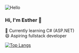 ![Hello](jujutsu-kaisen-gojo-satoru.gif)

### Hi, I'm Esther 👋

🌱 Currently learning C# (ASP.NET)<br>
😄 Aspiring fullstack developer

[![Top Langs](https://github-readme-stats.vercel.app/api/top-langs/?username=empty-codes&layout=compact)](https://github.com/anuraghazra/github-readme-stats)

<!--
**empty-codes/empty-codes** is a ✨ _special_ ✨ repository because its `README.md` (this file) appears on your GitHub profile.

Here are some ideas to get you started:

- 🔭 I’m currently working on ...
- 🌱 I’m currently learning ...
- 👯 I’m looking to collaborate on ...
- 🤔 I’m looking for help with ...
- 💬 Ask me about ...
- 📫 How to reach me: ...
- 😄 Pronouns: ...
- ⚡ Fun fact: ...
-->
